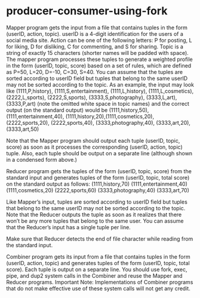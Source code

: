 # producer-consumer-using-fork

Mapper program gets the input from a file that contains tuples in the form (userID, action, topic). userID is a 4-digit identification for the users of a social media site. Action can be one of the following letters: P for posting, L for liking, D for disliking, C for commenting, and S for sharing. Topic is a string of exactly 15 characters (shorter names will be padded with space). The mapper program processes these tuples to generate a weighted profile in the form (userID, topic, score) based on a set of rules, which are defined as P=50, L=20, D=-10, C=30, S=40. You can assume that the tuples are sorted according to userID field but tuples that belong to the
same userID may not be sorted according to the topic. As an example, the input may look like (1111,P,history), (1111,S,entertainment), (1111,L,history), (1111,L,cosmetics), (2222,L,sports), (2222,S,sports), (3333,S,photography), (3333,L,art), (3333,P,art) (note the omitted white space in topic names) and the correct output (on the standard output) would be (1111,history,50), (1111,entertainment,40), (1111,history,20),(1111,cosmetics,20), (2222,sports,20), (2222,sports,40), (3333,photography,40), (3333,art,20), (3333,art,50)

Note that the Mapper program should output each tuple (userID, topic, score) as soon as it processes the corresponding (userID, action, topic) tuple. Also, each tuple should be output on a separate line (although shown in a condensed form above.)

Reducer program gets the tuples of the form (userID, topic, score) from the standard input and generates tuples of the form (userID, topic, total score) on the standard output as follows:
(1111,history,70)
(1111,entertainment,40)
(1111,cosmetics,20)
(2222,sports,60)
(3333,photography,40)
(3333,art,70)

Like Mapper’s input, tuples are sorted according to userID field but tuples that belong to the same userID may not be sorted according to the topic. Note that the Reducer outputs the tuple as soon as it realizes that there won’t be any more tuples that belong to the same user. You can assume that the Reducer’s input has a single tuple per line. 

Make sure that Reducer detects the end of file character while reading from the standard input.

Combiner program gets its input from a file that contains tuples in the form (userID, action, topic) and generates tuples of the form (userID, topic, total score). Each tuple is output on a separate line. You should use fork, exec, pipe, and dup2 system calls in the Combiner and reuse the Mapper and Reducer programs. Important Note: Implementations of Combiner programs that do not make effective use of these system calls will not get any credit.
